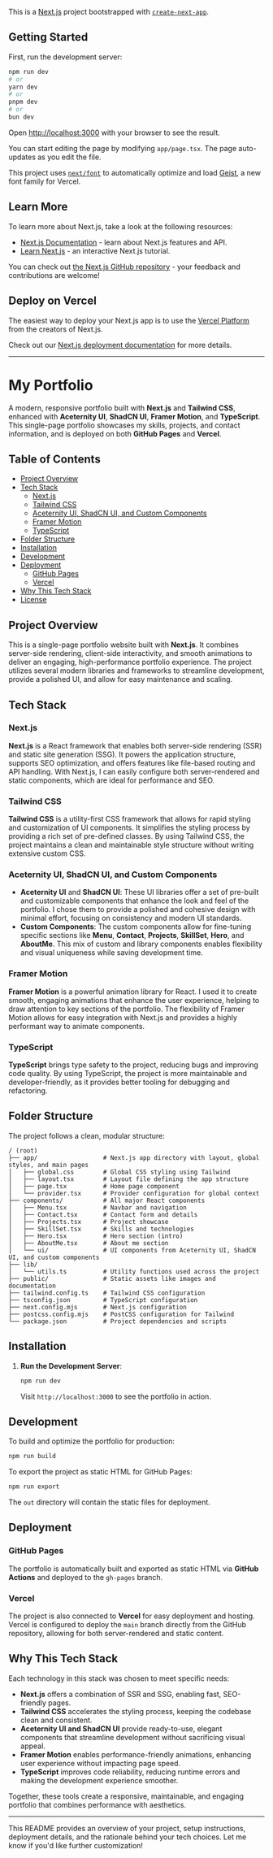 This is a [Next.js](https://nextjs.org) project bootstrapped with [`create-next-app`](https://nextjs.org/docs/app/api-reference/cli/create-next-app).

## Getting Started

First, run the development server:

```bash
npm run dev
# or
yarn dev
# or
pnpm dev
# or
bun dev
```

Open [http://localhost:3000](http://localhost:3000) with your browser to see the result.

You can start editing the page by modifying `app/page.tsx`. The page auto-updates as you edit the file.

This project uses [`next/font`](https://nextjs.org/docs/app/building-your-application/optimizing/fonts) to automatically optimize and load [Geist](https://vercel.com/font), a new font family for Vercel.

## Learn More

To learn more about Next.js, take a look at the following resources:

- [Next.js Documentation](https://nextjs.org/docs) - learn about Next.js features and API.
- [Learn Next.js](https://nextjs.org/learn) - an interactive Next.js tutorial.

You can check out [the Next.js GitHub repository](https://github.com/vercel/next.js) - your feedback and contributions are welcome!

## Deploy on Vercel

The easiest way to deploy your Next.js app is to use the [Vercel Platform](https://vercel.com/new?utm_medium=default-template&filter=next.js&utm_source=create-next-app&utm_campaign=create-next-app-readme) from the creators of Next.js.

Check out our [Next.js deployment documentation](https://nextjs.org/docs/app/building-your-application/deploying) for more details.


---

# My Portfolio

A modern, responsive portfolio built with **Next.js** and **Tailwind CSS**, enhanced with **Aceternity UI**, **ShadCN UI**, **Framer Motion**, and **TypeScript**. This single-page portfolio showcases my skills, projects, and contact information, and is deployed on both **GitHub Pages** and **Vercel**.

## Table of Contents

- [Project Overview](#project-overview)
- [Tech Stack](#tech-stack)
  - [Next.js](#nextjs)
  - [Tailwind CSS](#tailwind-css)
  - [Aceternity UI, ShadCN UI, and Custom Components](#aceternity-ui-shadcn-ui-and-custom-components)
  - [Framer Motion](#framer-motion)
  - [TypeScript](#typescript)
- [Folder Structure](#folder-structure)
- [Installation](#installation)
- [Development](#development)
- [Deployment](#deployment)
  - [GitHub Pages](#github-pages)
  - [Vercel](#vercel)
- [Why This Tech Stack](#why-this-tech-stack)
- [License](#license)

## Project Overview

This is a single-page portfolio website built with **Next.js**. It combines server-side rendering, client-side interactivity, and smooth animations to deliver an engaging, high-performance portfolio experience. The project utilizes several modern libraries and frameworks to streamline development, provide a polished UI, and allow for easy maintenance and scaling.

## Tech Stack

### Next.js
**Next.js** is a React framework that enables both server-side rendering (SSR) and static site generation (SSG). It powers the application structure, supports SEO optimization, and offers features like file-based routing and API handling. With Next.js, I can easily configure both server-rendered and static components, which are ideal for performance and SEO.

### Tailwind CSS
**Tailwind CSS** is a utility-first CSS framework that allows for rapid styling and customization of UI components. It simplifies the styling process by providing a rich set of pre-defined classes. By using Tailwind CSS, the project maintains a clean and maintainable style structure without writing extensive custom CSS.

### Aceternity UI, ShadCN UI, and Custom Components
- **Aceternity UI** and **ShadCN UI**: These UI libraries offer a set of pre-built and customizable components that enhance the look and feel of the portfolio. I chose them to provide a polished and cohesive design with minimal effort, focusing on consistency and modern UI standards.
- **Custom Components**: The custom components allow for fine-tuning specific sections like **Menu**, **Contact**, **Projects**, **SkillSet**, **Hero**, and **AboutMe**. This mix of custom and library components enables flexibility and visual uniqueness while saving development time.

### Framer Motion
**Framer Motion** is a powerful animation library for React. I used it to create smooth, engaging animations that enhance the user experience, helping to draw attention to key sections of the portfolio. The flexibility of Framer Motion allows for easy integration with Next.js and provides a highly performant way to animate components.

### TypeScript
**TypeScript** brings type safety to the project, reducing bugs and improving code quality. By using TypeScript, the project is more maintainable and developer-friendly, as it provides better tooling for debugging and refactoring.

## Folder Structure

The project follows a clean, modular structure:

```
/ (root)
├── app/                  # Next.js app directory with layout, global styles, and main pages
│   ├── global.css        # Global CSS styling using Tailwind
│   ├── layout.tsx        # Layout file defining the app structure
│   ├── page.tsx          # Home page component
│   └── provider.tsx      # Provider configuration for global context
├── components/           # All major React components
│   ├── Menu.tsx          # Navbar and navigation
│   ├── Contact.tsx       # Contact form and details
│   ├── Projects.tsx      # Project showcase
│   ├── SkillSet.tsx      # Skills and technologies
│   ├── Hero.tsx          # Hero section (intro)
│   ├── AboutMe.tsx       # About me section
│   └── ui/               # UI components from Aceternity UI, ShadCN UI, and custom components
├── lib/
│   └── utils.ts          # Utility functions used across the project
├── public/               # Static assets like images and documentation
├── tailwind.config.ts    # Tailwind CSS configuration
├── tsconfig.json         # TypeScript configuration
├── next.config.mjs       # Next.js configuration
├── postcss.config.mjs    # PostCSS configuration for Tailwind
└── package.json          # Project dependencies and scripts
```

## Installation

1. **Run the Development Server**:
   ```bash
   npm run dev
   ```

   Visit `http://localhost:3000` to see the portfolio in action.

## Development

To build and optimize the portfolio for production:

```bash
npm run build
```

To export the project as static HTML for GitHub Pages:

```bash
npm run export
```

The `out` directory will contain the static files for deployment.

## Deployment

### GitHub Pages
The portfolio is automatically built and exported as static HTML via **GitHub Actions** and deployed to the `gh-pages` branch.

### Vercel
The project is also connected to **Vercel** for easy deployment and hosting. Vercel is configured to deploy the `main` branch directly from the GitHub repository, allowing for both server-rendered and static content.

## Why This Tech Stack

Each technology in this stack was chosen to meet specific needs:

- **Next.js** offers a combination of SSR and SSG, enabling fast, SEO-friendly pages.
- **Tailwind CSS** accelerates the styling process, keeping the codebase clean and consistent.
- **Aceternity UI and ShadCN UI** provide ready-to-use, elegant components that streamline development without sacrificing visual appeal.
- **Framer Motion** enables performance-friendly animations, enhancing user experience without impacting page speed.
- **TypeScript** improves code reliability, reducing runtime errors and making the development experience smoother.

Together, these tools create a responsive, maintainable, and engaging portfolio that combines performance with aesthetics.

---

This README provides an overview of your project, setup instructions, deployment details, and the rationale behind your tech choices. Let me know if you'd like further customization!